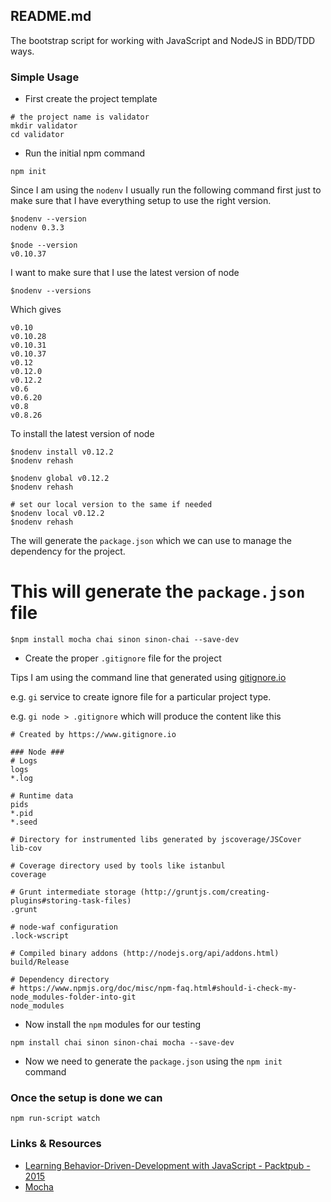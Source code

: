 ## README.md

The bootstrap script for working with JavaScript and NodeJS in BDD/TDD ways.

### Simple Usage

- First create the project template

```shell
# the project name is validator
mkdir validator
cd validator
```

- Run the initial npm command

```shell
npm init
```

Since I am using the `nodenv` I usually run the following command first just to
make sure that I have everything setup to use the right version.

```
$nodenv --version
nodenv 0.3.3

$node --version
v0.10.37
```

I want to make sure that I use the latest version of node

```shell
$nodenv --versions
```

Which gives

```shell
v0.10
v0.10.28
v0.10.31
v0.10.37
v0.12
v0.12.0
v0.12.2
v0.6
v0.6.20
v0.8
v0.8.26
```

To install the latest version of node

```shell
$nodenv install v0.12.2
$nodenv rehash

$nodenv global v0.12.2
$nodenv rehash

# set our local version to the same if needed
$nodenv local v0.12.2
$nodenv rehash
```

The will generate the `package.json` which we can use to manage the dependency
for the project.

# This will generate the `package.json` file

```
$npm install mocha chai sinon sinon-chai --save-dev
```

- Create the proper `.gitignore` file for the project

Tips I am using the command line that generated using [gitignore.io](http://www.gitignore.io)

e.g. `gi` service to create ignore file for a particular project type.

e.g. `gi node > .gitignore` which will produce the content like this

```
# Created by https://www.gitignore.io

### Node ###
# Logs
logs
*.log

# Runtime data
pids
*.pid
*.seed

# Directory for instrumented libs generated by jscoverage/JSCover
lib-cov

# Coverage directory used by tools like istanbul
coverage

# Grunt intermediate storage (http://gruntjs.com/creating-plugins#storing-task-files)
.grunt

# node-waf configuration
.lock-wscript

# Compiled binary addons (http://nodejs.org/api/addons.html)
build/Release

# Dependency directory
# https://www.npmjs.org/doc/misc/npm-faq.html#should-i-check-my-node_modules-folder-into-git
node_modules
```

- Now install the `npm` modules for our testing

```
npm install chai sinon sinon-chai mocha --save-dev
```

- Now we need to generate the `package.json` using the `npm init` command

### Once the setup is done we can

```shell
npm run-script watch
```

### Links & Resources

- [Learning Behavior-Driven-Development with JavaScript - Packtpub - 2015](http://packtpub.com/)
- [Mocha](http://mochajs.org/)
